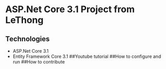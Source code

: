 # ASP.Net Core 3.1 Project from LeThong
## Technologies
- ASP.Net Core 3.1
- Entity Framework Core 3.1
##Youtube tutorial
##How to configure and run
##How to contribute